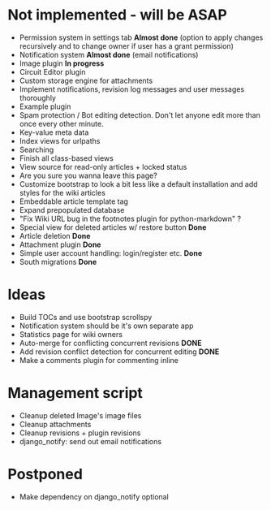 Not implemented - will be ASAP
==============================

 * Permission system in settings tab **Almost done** (option to apply changes recursively and to change owner if user has a grant permission)
 * Notification system **Almost done** (email notifications)
 * Image plugin **In progress**
 * Circuit Editor plugin
 * Custom storage engine for attachments
 * Implement notifications, revision log messages and user messages thoroughly
 * Example plugin
 * Spam protection / Bot editing detection. Don't let anyone edit more than once every other minute.
 * Key-value meta data
 * Index views for urlpaths
 * Searching
 * Finish all class-based views
 * View source for read-only articles + locked status
 * Are you sure you wanna leave this page?
 * Customize bootstrap to look a bit less like a default installation and add styles for the wiki articles
 * Embeddable article template tag
 * Expand prepopulated database
 * "Fix Wiki URL bug in the footnotes plugin for python-markdown" ?
 * Special view for deleted articles w/ restore button **Done**
 * Article deletion **Done**
 * Attachment plugin **Done**
 * Simple user account handling: login/register etc. **Done**
 * South migrations **Done**
 
Ideas
=====

 * Build TOCs and use bootstrap scrollspy
 * Notification system should be it's own separate app
 * Statistics page for wiki owners
 * Auto-merge for conflicting concurrent revisions **DONE**
 * Add revision conflict detection for concurrent editing **DONE**
 * Make a comments plugin for commenting inline

Management script
=================

 * Cleanup deleted Image's image files
 * Cleanup attachments
 * Cleanup revisions + plugin revisions
 * django_notify: send out email notifications

Postponed
=================

* Make dependency on django_notify optional
